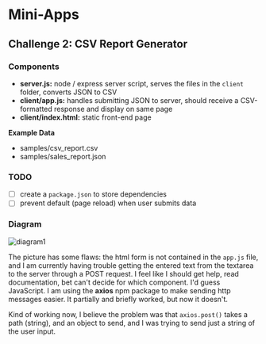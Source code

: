 # Mini-Apps
## Challenge 2: CSV Report Generator


### Components
- __server.js:__ node / express server script, serves the files in the ``client`` folder, converts JSON to CSV
- __client/app.js:__ handles submitting JSON to server, should receive a CSV-formatted response and display on same page
- __client/index.html:__ static front-end page

__Example Data__

- samples/csv_report.csv
- samples/sales_report.json

### TODO
* [ ] create a ``package.json`` to store dependencies
* [ ] prevent default (page reload) when user submits data

### Diagram
![diagram1](https://github.com/wyattfry/images/blob/master/json-to-csv-diagram.png?raw=true)

The picture has some flaws: the html form is not contained in the ``app.js`` file, and I am currently having trouble getting the entered text from the textarea to the server through a POST request. I feel like I should get help, read documentation, bet can't decide for which component. I'd guess JavaScript. I am using the __axios__ npm package to make sending http messages easier. It partially and briefly worked, but now it doesn't.

Kind of working now, I believe the problem was that ``axios.post()`` takes a path (string), and an object to send, and I was trying to send just a string of the user input.
